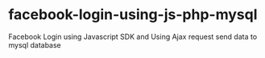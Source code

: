 # facebook-login-using-js-php-mysql
Facebook Login using Javascript SDK and Using Ajax request send data to mysql database

